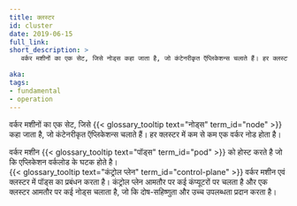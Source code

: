 ```yaml
---
title: क्लस्टर
id: cluster
date: 2019-06-15
full_link: 
short_description: >
   वर्कर मशीनों का एक सेट, जिसे नोड्स कहा जाता है, जो कंटेनरीकृत ऍप्लिकेशन्स चलाते हैं। हर क्लस्टर में कम से कम एक वर्कर नोड होता है।

aka: 
tags:
- fundamental
- operation
---
```

वर्कर मशीनों का एक सेट, जिसे {{< glossary_tooltip text="नोड्स" term_id="node" >}} कहा जाता है,
जो कंटेनरीकृत ऍप्लिकेशन्स चलाते हैं। हर क्लस्टर में कम से कम एक वर्कर नोड होता है।

<!--more-->
वर्कर मशीन {{< glossary_tooltip text="पॉड्स" term_id="pod" >}} को होस्ट करते है जो कि एप्लिकेशन वर्कलोड के घटक होते है।  
{{< glossary_tooltip text="कंट्रोल प्लेन" term_id="control-plane" >}} वर्कर मशीन एवं क्लस्टर में पॉड्स का प्रबंधन करता है।  कंट्रोल प्लेन आमतौर पर
कई कंप्यूटरों पर चलता है और एक क्लस्टर आमतौर पर कई नोड्स चलाता है, जो कि दोष-सहिष्णुता और उच्च उपलब्धता प्रदान करता है। 
